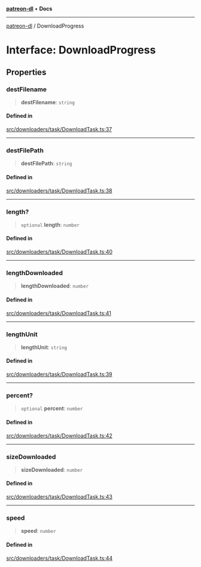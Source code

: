 [**patreon-dl**](../README.md) • **Docs**

***

[patreon-dl](../README.md) / DownloadProgress

# Interface: DownloadProgress

## Properties

### destFilename

> **destFilename**: `string`

#### Defined in

[src/downloaders/task/DownloadTask.ts:37](https://github.com/patrickkfkan/patreon-dl/blob/7168e7165dfd3021aec234ee0e8458b1a8040c70/src/downloaders/task/DownloadTask.ts#L37)

***

### destFilePath

> **destFilePath**: `string`

#### Defined in

[src/downloaders/task/DownloadTask.ts:38](https://github.com/patrickkfkan/patreon-dl/blob/7168e7165dfd3021aec234ee0e8458b1a8040c70/src/downloaders/task/DownloadTask.ts#L38)

***

### length?

> `optional` **length**: `number`

#### Defined in

[src/downloaders/task/DownloadTask.ts:40](https://github.com/patrickkfkan/patreon-dl/blob/7168e7165dfd3021aec234ee0e8458b1a8040c70/src/downloaders/task/DownloadTask.ts#L40)

***

### lengthDownloaded

> **lengthDownloaded**: `number`

#### Defined in

[src/downloaders/task/DownloadTask.ts:41](https://github.com/patrickkfkan/patreon-dl/blob/7168e7165dfd3021aec234ee0e8458b1a8040c70/src/downloaders/task/DownloadTask.ts#L41)

***

### lengthUnit

> **lengthUnit**: `string`

#### Defined in

[src/downloaders/task/DownloadTask.ts:39](https://github.com/patrickkfkan/patreon-dl/blob/7168e7165dfd3021aec234ee0e8458b1a8040c70/src/downloaders/task/DownloadTask.ts#L39)

***

### percent?

> `optional` **percent**: `number`

#### Defined in

[src/downloaders/task/DownloadTask.ts:42](https://github.com/patrickkfkan/patreon-dl/blob/7168e7165dfd3021aec234ee0e8458b1a8040c70/src/downloaders/task/DownloadTask.ts#L42)

***

### sizeDownloaded

> **sizeDownloaded**: `number`

#### Defined in

[src/downloaders/task/DownloadTask.ts:43](https://github.com/patrickkfkan/patreon-dl/blob/7168e7165dfd3021aec234ee0e8458b1a8040c70/src/downloaders/task/DownloadTask.ts#L43)

***

### speed

> **speed**: `number`

#### Defined in

[src/downloaders/task/DownloadTask.ts:44](https://github.com/patrickkfkan/patreon-dl/blob/7168e7165dfd3021aec234ee0e8458b1a8040c70/src/downloaders/task/DownloadTask.ts#L44)
